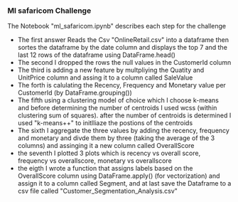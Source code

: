 ### Ml safaricom Challenge

The Notebook "ml_safaricom.ipynb" describes each step for the challenge

- The first answer Reads the Csv "OnlineRetail.csv" into a dataframe then sortes the dataframe by the date column and displays the top 7 and the last 12 rows of the dataframe using DataFrame.head()
- The second I dropped the rows the null values in the CustomerId column
- The third is adding a new feature by multpliying the Quatity and UnitPrice column and assing it to a column called SaleValue
- The forth is calulating the Recency, Frequency and Monetary value per CustomerId (by DataFrame.grouping())
- The fifth using a clustering model of choice which I choose k-means and before determining the number of centroids I used wcss (within clustering sum of squares). after the number of centroids is determined I used "k-means++" to initlliaze the postions of the centroids
- The sixth I aggregate the three values by adding the recency, frequency and monetary and divde them by three (taking the average of the 3 columns) and assinging it a new column called OverallScore
- the seventh I plotted 3 plots which is recency vs overall score, frequency vs overallscore, monetary vs overallscore
- the eigth I wrote a function that assigns labels based on the OverallScore column using DataFrame.apply() (for vectorization) and assign it to a column called Segment, and at last save the Dataframe to a csv file called "Customer_Segmentation_Analysis.csv"